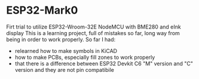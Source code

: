 # ESP32-Mark0
 Firt trial to utilize ESP32-Wroom-32E NodeMCU with BME280 and eInk display
This is a learning project, full of mistakes so far, long way from being in order to work properly.
So far I had: 
  - relearned how to make symbols in KiCAD
  - how to make PCBs, especially fill zones to work properly
  - that there is a difference between ESP32 Devkit C6 "M" version and "C" version and they are not pin compatibile
